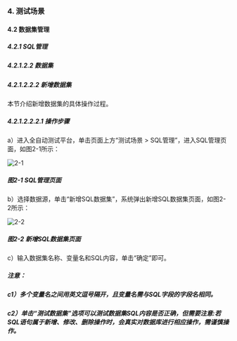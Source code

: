 ### 4. 测试场景

#### 4.2 数据集管理

##### 4.2.1 SQL管理

##### 4.2.1.2.2 数据集

##### 4.2.1.2.2.2 新增数据集

本节介绍新增数据集的具体操作过程。

##### 4.2.1.2.2.2.1 操作步骤

a）进入全自动测试平台，单击页面上方“测试场景 > SQL管理”，进入SQL管理页面，如图2-1所示：

![2-1](https://www.feisuanyz.com/fstest/cscj/datamanage/sqlmanage/7_1.png)

##### 图2-1 SQL管理页面

b）选择数据源，单击“新增SQL数据集”，系统弹出新增SQL数据集页面，如图2-2所示：

![2-2](https://www.feisuanyz.com/fstest/cscj/datamanage/sqlmanage/sql_1.png)

##### 图2-2 新增SQL数据集页面

c）输入数据集名称、变量名和SQL内容，单击“确定”即可。

##### 注意：

##### c1）多个变量名之间用英文逗号隔开，且变量名需与SQL字段的字段名相同。

##### c2）单击“测试数据集”选项可以测试数据集SQL内容是否正确，但需要注意:若SQL语句属于新增、修改、删除操作时，会真实对数据库进行相应操作，需谨慎操作。
